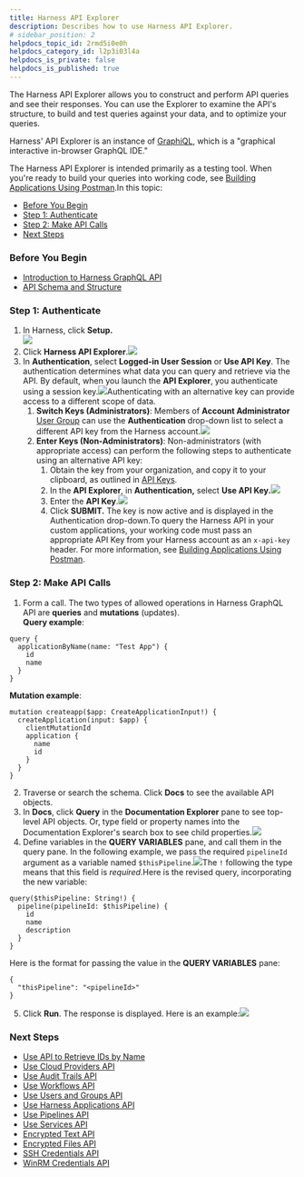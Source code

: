 ```yaml
---
title: Harness API Explorer
description: Describes how to use Harness API Explorer.
# sidebar_position: 2
helpdocs_topic_id: 2rmd5i0e0h
helpdocs_category_id: l2p3i03l4a
helpdocs_is_private: false
helpdocs_is_published: true
---
```


The Harness API Explorer allows you to construct and perform API queries and see their responses. You can use the Explorer to examine the API's structure, to build and test queries against your data, and to optimize your queries.

Harness' API Explorer is an instance of [GraphiQL](https://github.com/graphql/graphiql), which is a "graphical interactive in-browser GraphQL IDE."

The Harness API Explorer is intended primarily as a testing tool. When you're ready to build your queries into working code, see [Building Applications Using Postman](/article/txrp7awwu8-graph-ql-apis-for-browser-based-automation).In this topic:

* [Before You Begin](https://docs.harness.io/article/2rmd5i0e0h-harness-api-explorer#before_you_begin)
* [Step 1: Authenticate](#step_1_authenticate)
* [Step 2: Make API Calls](#step_2_make_api_calls)
* [Next Steps](https://docs.harness.io/article/2rmd5i0e0h-harness-api-explorer#next_steps)

### Before You Begin

* [​Introduction to Harness GraphQL API](/article/tm0w6rruqv-harness-api)
* [API Schema and Structure](/article/kn8wsu80n4-api-schema-and-structure)

### Step 1: Authenticate

1. In Harness, click **Setup.**  
![](https://files.helpdocs.io/kw8ldg1itf/articles/2rmd5i0e0h/1643406348696/clean-shot-2022-01-28-at-13-45-31.png)
2. Click **Harness API Explorer**.![](https://files.helpdocs.io/kw8ldg1itf/articles/2rmd5i0e0h/1592200658506/screenshot-2020-06-15-at-11-26-49-am.png)
3. In **Authentication**, select **Logged-in User Session** or **Use API Key**. The authentication determines what data you can query and retrieve via the API. By default, when you launch the **API Explorer**, you authenticate using a session key.![](https://files.helpdocs.io/kw8ldg1itf/articles/2rmd5i0e0h/1592203516035/screenshot-2020-06-15-at-12-15-02-pm.png)Authenticating with an alternative key can provide access to a different scope of data.
	1. **Switch Keys (Administrators)**: Members of **Account Administrator** [User Group](/article/ven0bvulsj-users-and-permissions#default_user_groups) can use the **Authentication** drop-down list to select a different API key from the Harness account.![](https://files.helpdocs.io/kw8ldg1itf/other/1566337163005/image.png)
	2. **Enter Keys (Non-Administrators)**: Non-administrators (with appropriate access) can perform the following steps to authenticate using an alternative API key:
		1. Obtain the key from your organization, and copy it to your clipboard, as outlined in [API Keys](/article/smloyragsm-api-keys).
		2. In the **API Explorer**, in **Authentication,** select **Use API Key.**![](https://files.helpdocs.io/kw8ldg1itf/other/1566339458604/image.png)
		3. Enter the **API Key**.![](https://files.helpdocs.io/kw8ldg1itf/other/1566339556978/image.png)
		4. Click **SUBMIT.** The key is now active and is displayed in the Authentication drop-down.To query the Harness API in your custom applications, your working code must pass an appropriate API Key from your Harness account as an `x-api-key` header. For more information, see [Building Applications Using Postman](/article/txrp7awwu8-graph-ql-apis-for-browser-based-automation).

### Step 2: Make API Calls

1. Form a call. The two types of allowed operations in Harness GraphQL API are **queries** and **mutations** (updates).  
**Query example**:  
  

```
query {  
  applicationByName(name: "Test App") {  
    id  
    name  
  }  
}
```
**Mutation example**:
```
mutation createapp($app: CreateApplicationInput!) {  
  createApplication(input: $app) {  
    clientMutationId  
    application {  
      name  
      id  
    }  
  }  
}
```
2. Traverse or search the schema. Click **Docs** to see the available API objects.
3. In **Docs**, click **Query** in the **Documentation Explorer** pane to see top-level API objects. Or, type field or property names into the Documentation Explorer's search box to see child properties.![](https://files.helpdocs.io/kw8ldg1itf/other/1566270170195/image.png)
4. Define variables in the **QUERY VARIABLES** pane, and call them in the query pane. In the following example, we pass the required `pipelineId` argument as a variable named `$thisPipeline`.![](https://files.helpdocs.io/kw8ldg1itf/articles/tm0w6rruqv/1584148691660/image.png)The `!` following the type means that this field is *required*.Here is the revised query, incorporating the new variable:  

```
query($thisPipeline: String!) {  
  pipeline(pipelineId: $thisPipeline) {  
    id  
    name  
    description  
  }  
}
```
Here is the format for passing the value in the **QUERY VARIABLES** pane:  

```
{  
  "thisPipeline": "<pipelineId>"  
}
```
5. Click **Run**. The response is displayed. Here is an example:![](https://files.helpdocs.io/kw8ldg1itf/articles/2rmd5i0e0h/1592211117105/screenshot-2020-06-15-at-2-21-35-pm.png)

### Next Steps

* [Use API to Retrieve IDs by Name](/article/iuswbbvwnm-use-api-to-retrieve-i-ds-by-name)
* [Use Cloud Providers API](/article/dfx0qi1zf7-use-cloud-providers-api)
* [Use Audit Trails API](/article/k9d2zjdnw8-use-audit-trails-api)
* [Use Workflows API](/article/ba4vs50071-use-workflows-api)
* [Use Users and Groups API](/article/p9ssx4cv5t-sample-queries-create-users-user-groups-and-assign-permissions)
* [Use Harness Applications API](/article/0wmvn5dgzn-use-harness-applications-api)
* [Use Pipelines API](/article/rfqmu6cejy-use-pipelines-api)
* [Use Services API](/article/lbw6cny911-use-services-api)
* [Encrypted Text API](/article/omnfccj1n0-api-encrypted-text)
* [Encrypted Files API](/article/jvhzdi1ztj-api-encrypted-files)
* [SSH Credentials API](/article/v65okfwfl2-api-ssh-credentials)
* [WinRM Credentials API](/article/2rlo5zw321-api-win-rm-credentials)

